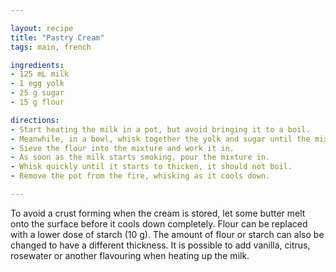 ```yaml
---

layout: recipe
title: "Pastry Cream"
tags: main, french

ingredients:
- 125 mL milk
- 1 egg yolk
- 25 g sugar
- 15 g flour

directions:
- Start heating the milk in a pot, but avoid bringing it to a boil.
- Meanwhile, in a bowl, whisk together the yolk and sugar until the mixture starts to whiten.
- Sieve the flour into the mixture and work it in.
- As soon as the milk starts smoking, pour the mixture in.
- Whisk quickly until it starts to thicken, it should not boil.
- Remove the pot from the fire, whisking as it cools down.

---
```


To avoid a crust forming when the cream is stored, let some butter melt onto the surface before it cools down completely.
Flour can be replaced with a lower dose of starch (10 g). The amount of flour or starch can also be changed to have a different thickness.
It is possible to add vanilla, citrus, rosewater or another flavouring when heating up the milk.
